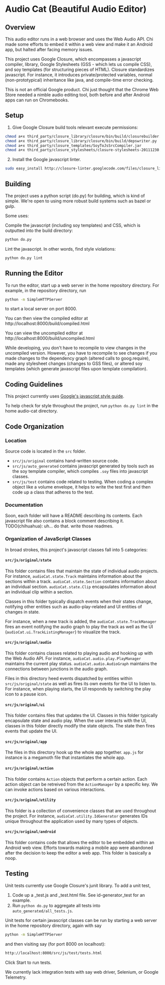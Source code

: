 # Audio Cat (Beautiful Audio Editor)

## Overview

This audio editor runs in a web browser and uses the Web Audio API. Chi
made some efforts to embed it within a web view and make it an Android
app, but halted after facing memory issues.

This project uses Google Closure, which encompasses a javascript compiler,
library, Google Stylesheets (GSS - which lets us compile CSS), and soy templates
(for structuring pieces of HTML). Closure standardizes javascript. For instance,
it introduces private/protected variables, normal (non-prototypical)
inheritance like java, and compile-time error checking.

This is not an official Google product. Chi just thought that the Chrome Web
Store needed a nimble audio editing tool, both before and after Android apps can
run on Chromebooks.

## Setup
1. Give Google Closure build tools relevant execute permissions:

```bash
chmod a+x third_party/closure_library/closure/bin/build/closurebuilder.py
chmod a+x third_party/closure_library/closure/bin/build/depswriter.py
chmod a+x third_party/closure_templates/SoyToJsSrcCompiler.jar
chmod a+x third_party/closure_stylesheets/closure-stylesheets-20111230.jar
```

2. Install the Google javascript linter.

```bash
sudo easy_install http://closure-linter.googlecode.com/files/closure_linter-latest.tar.gz
```

## Building

The project uses a python script (do.py) for building, which is kind of simple.
We're open to using more robust build systems such as bazel or gulp.

Some uses:

Compile the javascript (including soy templates) and CSS, which is outputted into the build directory:

```bash
python do.py
```

Lint the javascript. In other words, find style violations:

```bash
python do.py lint
```

## Running the Editor

To run the editor, start up a web server in the home repository directory.
For example, in the repository directory, run

```bash
python -m SimpleHTTPServer
```

to start a local server on port 8000.

You can then view the compiled editor at http://localhost:8000/build/compiled.html

You can view the uncompiled editor at http://localhost:8000/build/uncompiled.html

While developing, you don't have to recompile to view changes in the uncompiled version.
However, you have to recompile to see changes if you made changes to the dependency graph (altered calls to goog.require),
made any stylesheet changes (changes to GSS files), or altered soy templates (which generate javascript files upon template compilation).

## Coding Guidelines

This project currently uses [Google's javascript style guide](https://google-styleguide.googlecode.com/svn/trunk/javascriptguide.xml).

To help check for style throughout the project, run `python do.py lint` in the home audio-cat directory.

## Code Organization

### Location

Source code is located in the `src` folder.

* `src/js/original` contains hand-written source code.
* `src/js/auto_generated` contains javascript generated by tools such as the soy template compiler, which compiles `.soy` files into javascript classes.
* `src/js/test` contains code related to testing. When coding a complex object like a volume envelope, it helps to write the test first and then code up a class that adheres to the test.

### Documentation

Soon, each folder will have a README describing its contents. Each javascript file also contains a block comment describing it.
TODO(chihuahua): uh... do that. write those readmes.

### Organization of JavaScript Classes

In broad strokes, this project's javascript classes fall into 5 categories:

#### `src/js/original/state`

This folder contains files that maintain the state of individual audio projects.
For instance, `audioCat.state.Track` maintains information about the sections within
a track. `audioCat.state.Section` contains information about an individual section.
`audioCat.state.Clip` encapsulates information about an individual clip within a section.

Classes in this folder typically dispatch events when their states change, notifying
other entities such as audio-play-related and UI entities of changes in state.

For instance, when a new track is added, the `audioCat.state.TrackManager` fires an event
notifying the audio graph to play the track as well as the UI (`audioCat.ui.TrackListingManager`)
to visualize the track.

#### `src/js/original/audio`

This folder contains classes related to playing audio and hooking up with the
Web Audio API. For instance, `audioCat.audio.play.PlayManager` maintains the
current play status. `audioCat.audio.AudioGraph` maintains the connections
between junctions in the audio graph.

Files in this directory heed events dispatched by entities within `src/js/original/state`
as well as fires its own events for the UI to listen to. For instance, when
playing starts, the UI responds by switching the play icon to a pause icon.

#### `src/js/original/ui`

This folder contains files that updates the UI. Classes in this folder typically
encapsulate state and audio play. When the user interacts with the UI, classes in
this folder directly modify the state objects. The state then fires events that update
the UI.

#### `src/js/original/app`

The files in this directory hook up the whole app together. `app.js` for instance
is a megamoth file that instantiates the whole app.

#### `src/js/original/action`

This folder contains `Action` objects that perform a certain action. Each action object can be retreived from the `ActionManager` by a specific key. We can invoke actions based on various interactions.

#### `src/js/original/utility`

This folder is a collection of convenience classes that are used throughout the
project. For instance, `audioCat.utility.IdGenerator` generates IDs unique
throughout the application used by many types of objects.

#### `src/js/original/android`

This folder contains code that allows the editor to be embedded within an Android web view. Efforts towards making a mobile app were abandoned after the decision to keep the editor a web app. This folder is basically a noop.

## Testing

Unit tests currently use Google Closure's junit library. To add a unit test,

1. Code up a _test.js and _test.html file. See id-generator_test for an example.
2. Run `python do.py` to aggregate all tests into `auto_generated/all_tests.js`.

Unit tests for certain javascript classes can be run by starting a web server
in the home repository directory, again with say

```bash
python -m SimpleHTTPServer
```

and then visiting say (for port 8000 on localhost):

```bash
http://localhost:8000/src/js/test/tests.html
```

Click Start to run tests.

We currently lack integration tests with say web driver, Selenium, or Google
Telemetry.
